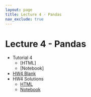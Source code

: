 ```yaml
---
layout: page
title: Lecture 4 - Pandas
nav_exclude: true
---
```


# Lecture 4 - Pandas

- Tutorial 4
    - [HTML]
    - [Notebook]
- [HW4 Blank](https://drive.google.com/file/d/1rrH-lVxCk5taV6A9e2sTdjizLlPWjtWF/view?usp=drive_link)
- HW4 Solutions
    - [HTML](../../materials/hw/hw4_solutions_html)
    - [Notebook](../../materials/hw/hw4_solutions_notebook.ipynb)